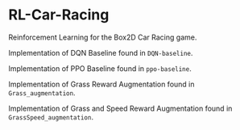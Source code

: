 # RL-Car-Racing

Reinforcement Learning for the Box2D Car Racing game.

Implementation of DQN Baseline found in `DQN-baseline`.

Implementation of PPO Baseline found in `ppo-baseline`.

Implementation of Grass Reward Augmentation found in `Grass_augmentation`.

Implementation of Grass and Speed Reward Augmentation found in `GrassSpeed_augmentation`.
